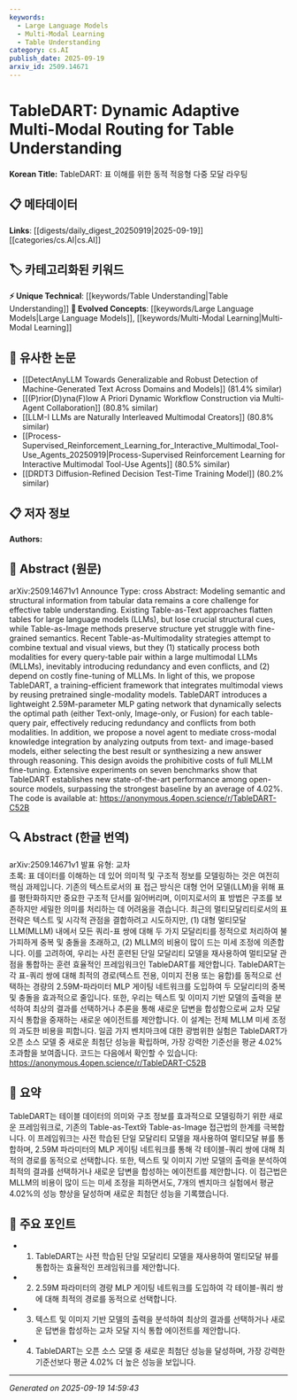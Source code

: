 ```yaml
---
keywords:
  - Large Language Models
  - Multi-Modal Learning
  - Table Understanding
category: cs.AI
publish_date: 2025-09-19
arxiv_id: 2509.14671
---
```


<!-- KEYWORD_LINKING_METADATA:
{
  "processed_timestamp": "2025-09-22 21:22:14.034116",
  "vocabulary_version": "1.0",
  "selected_keywords": [
    "Large Language Models",
    "Multi-Modal Learning",
    "Table Understanding"
  ],
  "rejected_keywords": [
    "Cross-Modal Knowledge Integration"
  ],
  "similarity_scores": {
    "Large Language Models": 0.8,
    "Multi-Modal Learning": 0.82,
    "Table Understanding": 0.75
  },
  "extraction_method": "AI_prompt_based",
  "budget_applied": true
}
-->


# TableDART: Dynamic Adaptive Multi-Modal Routing for Table Understanding

**Korean Title:** TableDART: 표 이해를 위한 동적 적응형 다중 모달 라우팅

## 📋 메타데이터

**Links**: [[digests/daily_digest_20250919|2025-09-19]]   [[categories/cs.AI|cs.AI]]

## 🏷️ 카테고리화된 키워드
**⚡ Unique Technical**: [[keywords/Table Understanding|Table Understanding]]
**🚀 Evolved Concepts**: [[keywords/Large Language Models|Large Language Models]], [[keywords/Multi-Modal Learning|Multi-Modal Learning]]

## 🔗 유사한 논문
- [[DetectAnyLLM Towards Generalizable and Robust Detection of Machine-Generated Text Across Domains and Models]] (81.4% similar)
- [[(P)rior(D)yna(F)low A Priori Dynamic Workflow Construction via Multi-Agent Collaboration]] (80.8% similar)
- [[LLM-I LLMs are Naturally Interleaved Multimodal Creators]] (80.8% similar)
- [[Process-Supervised_Reinforcement_Learning_for_Interactive_Multimodal_Tool-Use_Agents_20250919|Process-Supervised Reinforcement Learning for Interactive Multimodal Tool-Use Agents]] (80.5% similar)
- [[DRDT3 Diffusion-Refined Decision Test-Time Training Model]] (80.2% similar)

## 📋 저자 정보

**Authors:** 

## 📄 Abstract (원문)

arXiv:2509.14671v1 Announce Type: cross 
Abstract: Modeling semantic and structural information from tabular data remains a core challenge for effective table understanding. Existing Table-as-Text approaches flatten tables for large language models (LLMs), but lose crucial structural cues, while Table-as-Image methods preserve structure yet struggle with fine-grained semantics. Recent Table-as-Multimodality strategies attempt to combine textual and visual views, but they (1) statically process both modalities for every query-table pair within a large multimodal LLMs (MLLMs), inevitably introducing redundancy and even conflicts, and (2) depend on costly fine-tuning of MLLMs. In light of this, we propose TableDART, a training-efficient framework that integrates multimodal views by reusing pretrained single-modality models. TableDART introduces a lightweight 2.59M-parameter MLP gating network that dynamically selects the optimal path (either Text-only, Image-only, or Fusion) for each table-query pair, effectively reducing redundancy and conflicts from both modalities. In addition, we propose a novel agent to mediate cross-modal knowledge integration by analyzing outputs from text- and image-based models, either selecting the best result or synthesizing a new answer through reasoning. This design avoids the prohibitive costs of full MLLM fine-tuning. Extensive experiments on seven benchmarks show that TableDART establishes new state-of-the-art performance among open-source models, surpassing the strongest baseline by an average of 4.02%. The code is available at: https://anonymous.4open.science/r/TableDART-C52B

## 🔍 Abstract (한글 번역)

arXiv:2509.14671v1 발표 유형: 교차  
초록: 표 데이터를 이해하는 데 있어 의미적 및 구조적 정보를 모델링하는 것은 여전히 핵심 과제입니다. 기존의 텍스트로서의 표 접근 방식은 대형 언어 모델(LLM)을 위해 표를 평탄화하지만 중요한 구조적 단서를 잃어버리며, 이미지로서의 표 방법은 구조를 보존하지만 세밀한 의미를 처리하는 데 어려움을 겪습니다. 최근의 멀티모달리티로서의 표 전략은 텍스트 및 시각적 관점을 결합하려고 시도하지만, (1) 대형 멀티모달 LLM(MLLM) 내에서 모든 쿼리-표 쌍에 대해 두 가지 모달리티를 정적으로 처리하여 불가피하게 중복 및 충돌을 초래하고, (2) MLLM의 비용이 많이 드는 미세 조정에 의존합니다. 이를 고려하여, 우리는 사전 훈련된 단일 모달리티 모델을 재사용하여 멀티모달 관점을 통합하는 훈련 효율적인 프레임워크인 TableDART를 제안합니다. TableDART는 각 표-쿼리 쌍에 대해 최적의 경로(텍스트 전용, 이미지 전용 또는 융합)를 동적으로 선택하는 경량의 2.59M-파라미터 MLP 게이팅 네트워크를 도입하여 두 모달리티의 중복 및 충돌을 효과적으로 줄입니다. 또한, 우리는 텍스트 및 이미지 기반 모델의 출력을 분석하여 최상의 결과를 선택하거나 추론을 통해 새로운 답변을 합성함으로써 교차 모달 지식 통합을 중재하는 새로운 에이전트를 제안합니다. 이 설계는 전체 MLLM 미세 조정의 과도한 비용을 피합니다. 일곱 가지 벤치마크에 대한 광범위한 실험은 TableDART가 오픈 소스 모델 중 새로운 최첨단 성능을 확립하며, 가장 강력한 기준선을 평균 4.02% 초과함을 보여줍니다. 코드는 다음에서 확인할 수 있습니다: https://anonymous.4open.science/r/TableDART-C52B

## 📝 요약

TableDART는 테이블 데이터의 의미와 구조 정보를 효과적으로 모델링하기 위한 새로운 프레임워크로, 기존의 Table-as-Text와 Table-as-Image 접근법의 한계를 극복합니다. 이 프레임워크는 사전 학습된 단일 모달리티 모델을 재사용하여 멀티모달 뷰를 통합하며, 2.59M 파라미터의 MLP 게이팅 네트워크를 통해 각 테이블-쿼리 쌍에 대해 최적의 경로를 동적으로 선택합니다. 또한, 텍스트 및 이미지 기반 모델의 출력을 분석하여 최적의 결과를 선택하거나 새로운 답변을 합성하는 에이전트를 제안합니다. 이 접근법은 MLLM의 비용이 많이 드는 미세 조정을 피하면서도, 7개의 벤치마크 실험에서 평균 4.02%의 성능 향상을 달성하며 새로운 최첨단 성능을 기록했습니다.

## 🎯 주요 포인트

- 1. TableDART는 사전 학습된 단일 모달리티 모델을 재사용하여 멀티모달 뷰를 통합하는 효율적인 프레임워크를 제안합니다.

- 2. 2.59M 파라미터의 경량 MLP 게이팅 네트워크를 도입하여 각 테이블-쿼리 쌍에 대해 최적의 경로를 동적으로 선택합니다.

- 3. 텍스트 및 이미지 기반 모델의 출력을 분석하여 최상의 결과를 선택하거나 새로운 답변을 합성하는 교차 모달 지식 통합 에이전트를 제안합니다.

- 4. TableDART는 오픈 소스 모델 중 새로운 최첨단 성능을 달성하며, 가장 강력한 기준선보다 평균 4.02% 더 높은 성능을 보입니다.

---

*Generated on 2025-09-19 14:59:43*